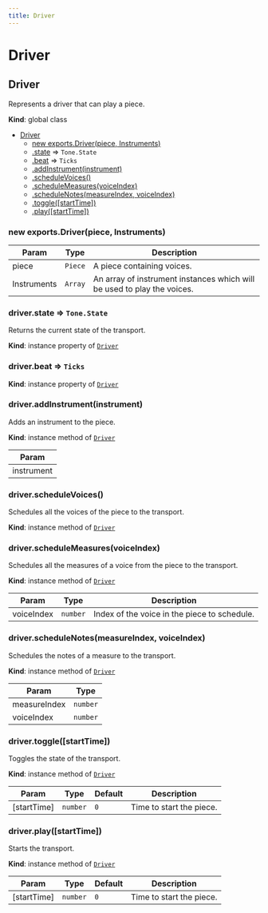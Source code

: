 ```yaml
---
title: Driver
---
```


# Driver

<a name="Driver"></a>

## Driver
Represents a driver that can play a piece.

**Kind**: global class  

* [Driver](#Driver)
    * [new exports.Driver(piece, Instruments)](#new_Driver_new)
    * [.state](#Driver+state) ⇒ <code>Tone.State</code>
    * [.beat](#Driver+beat) ⇒ <code>Ticks</code>
    * [.addInstrument(instrument)](#Driver+addInstrument)
    * [.scheduleVoices()](#Driver+scheduleVoices)
    * [.scheduleMeasures(voiceIndex)](#Driver+scheduleMeasures)
    * [.scheduleNotes(measureIndex, voiceIndex)](#Driver+scheduleNotes)
    * [.toggle([startTime])](#Driver+toggle)
    * [.play([startTime])](#Driver+play)

<a name="new_Driver_new"></a>

### new exports.Driver(piece, Instruments)

| Param | Type | Description |
| --- | --- | --- |
| piece | <code>Piece</code> | A piece containing voices. |
| Instruments | <code>Array</code> | An array of instrument instances which will be used to play the voices. |

<a name="Driver+state"></a>

### driver.state ⇒ <code>Tone.State</code>
Returns the current state of the transport.

**Kind**: instance property of [<code>Driver</code>](#Driver)  
<a name="Driver+beat"></a>

### driver.beat ⇒ <code>Ticks</code>
**Kind**: instance property of [<code>Driver</code>](#Driver)  
<a name="Driver+addInstrument"></a>

### driver.addInstrument(instrument)
Adds an instrument to the piece.

**Kind**: instance method of [<code>Driver</code>](#Driver)  

| Param |
| --- |
| instrument | 

<a name="Driver+scheduleVoices"></a>

### driver.scheduleVoices()
Schedules all the voices of the piece to the transport.

**Kind**: instance method of [<code>Driver</code>](#Driver)  
<a name="Driver+scheduleMeasures"></a>

### driver.scheduleMeasures(voiceIndex)
Schedules all the measures of a voice from the piece to the transport.

**Kind**: instance method of [<code>Driver</code>](#Driver)  

| Param | Type | Description |
| --- | --- | --- |
| voiceIndex | <code>number</code> | Index of the voice in the piece to schedule. |

<a name="Driver+scheduleNotes"></a>

### driver.scheduleNotes(measureIndex, voiceIndex)
Schedules the notes of a measure to the transport.

**Kind**: instance method of [<code>Driver</code>](#Driver)  

| Param | Type |
| --- | --- |
| measureIndex | <code>number</code> | 
| voiceIndex | <code>number</code> | 

<a name="Driver+toggle"></a>

### driver.toggle([startTime])
Toggles the state of the transport.

**Kind**: instance method of [<code>Driver</code>](#Driver)  

| Param | Type | Default | Description |
| --- | --- | --- | --- |
| [startTime] | <code>number</code> | <code>0</code> | Time to start the piece. |

<a name="Driver+play"></a>

### driver.play([startTime])
Starts the transport.

**Kind**: instance method of [<code>Driver</code>](#Driver)  

| Param | Type | Default | Description |
| --- | --- | --- | --- |
| [startTime] | <code>number</code> | <code>0</code> | Time to start the piece. |

